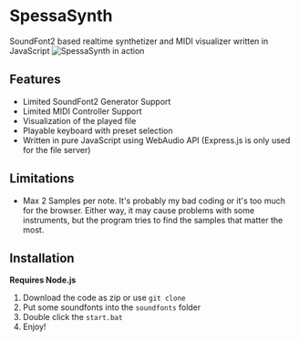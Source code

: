 # SpessaSynth
SoundFont2 based realtime synthetizer and MIDI visualizer written in JavaScript
![SpessaSynth in action](https://github.com/spessasus/SpessaSynth/assets/95608008/2c3da514-13de-435b-b59a-788670d9ccd8)



## Features
- Limited SoundFont2 Generator Support
- Limited MIDI Controller Support
- Visualization of the played file
- Playable keyboard with preset selection
- Written in pure JavaScript using WebAudio API (Express.js is only used for the file server)

## Limitations
- Max 2 Samples per note. It's probably my bad coding or it's too much for the browser. Either way, it may cause problems with some instruments, but the program tries to find the samples that matter the most.

## Installation
**Requires Node.js**
1. Download the code as zip or use `git clone`
2. Put some soundfonts into the `soundfonts` folder
3. Double click the `start.bat`
4. Enjoy!
